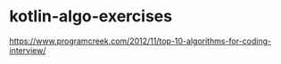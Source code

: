 # kotlin-algo-exercises
https://www.programcreek.com/2012/11/top-10-algorithms-for-coding-interview/

